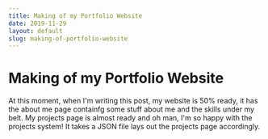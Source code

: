 ```yaml
---
title: Making of my Portfolio Website
date: 2019-11-29
layout: default
slug: making-of-portfolio-website
---
```


# Making of my Portfolio Website

At this moment, when I'm writing this post, my website is 50% ready, it has the about me page containfg some stuff about me and the skills under my belt. My projects page is almost ready and oh man, I'm so happy with the projects system! It takes a JSON file lays out the projects page accordingly.
